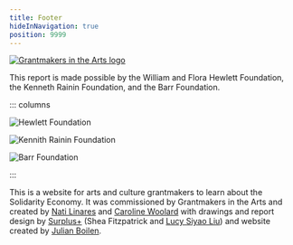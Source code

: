 ```yaml
---
title: Footer
hideInNavigation: true
position: 9999
---
```


[![Grantmakers in the Arts logo](/assets/uploads/gia-logo.svg)](https://www.giarts.org/)

This report is made possible by the William and Flora Hewlett Foundation, the Kenneth Rainin Foundation, and the Barr Foundation.

::: columns

![Hewlett Foundation](/assets/uploads/hewlett_dark.svg)

![Kennith Rainin Foundation](/assets/uploads/rainin.png)

![Barr Foundation](/assets/uploads/barr.png)

:::

This is a website for arts and culture grantmakers to learn about the Solidarity Economy. It was commissioned by Grantmakers in the Arts and created by [Nati Linares](https://conrazon.me/about/) and [Caroline Woolard](https://carolinewoolard.com/) with drawings and report design by [Surplus+](https://plus.softsurpl.us/) (Shea Fitzpatrick and [Lucy Siyao Liu](https://props.supply/)) and website created by [Julian Boilen](https://julianboilen.com/).
